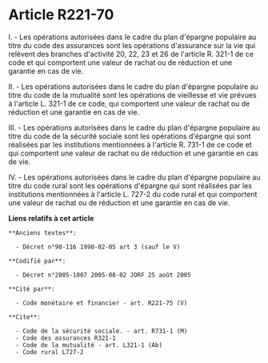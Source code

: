 # Article R221-70

I. - Les opérations autorisées dans le cadre du plan d'épargne populaire au titre du code des assurances sont les opérations
d'assurance sur la vie qui relèvent des branches d'activité 20, 22, 23 et 26 de l'article R. 321-1 de ce code et qui
comportent une valeur de rachat ou de réduction et une garantie en cas de vie.

II. - Les opérations autorisées dans le cadre du plan d'épargne populaire au titre du code de la mutualité sont les
opérations de vieillesse et vie prévues à l'article L. 321-1 de ce code, qui comportent une valeur de rachat ou de réduction
et une garantie en cas de vie.

III. - Les opérations autorisées dans le cadre du plan d'épargne populaire au titre du code de la sécurité sociale sont les
opérations d'épargne qui sont réalisées par les institutions mentionnées à l'article R. 731-1 de ce code et qui comportent
une valeur de rachat ou de réduction et une garantie en cas de vie.

IV. - Les opérations autorisées dans le cadre du plan d'épargne populaire au titre du code rural sont les opérations
d'épargne qui sont réalisées par les institutions mentionnées à l'article L. 727-2 du code rural et qui comportent une valeur
de rachat ou de réduction et une garantie en cas de vie.

**Liens relatifs à cet article**

	**Anciens textes**:

	  - Décret n°90-116 1990-02-05 art 3 (sauf le V)

	**Codifié par**:

	  - Décret n°2005-1007 2005-08-02 JORF 25 août 2005

	**Cité par**:

	  - Code monétaire et financier - art. R221-75 (V)

	**Cite**:

	  - Code de la sécurité sociale. - art. R731-1 (M)
	  - Code des assurances R321-1
	  - Code de la mutualité - art. L321-1 (Ab)
	  - Code rural L727-2
